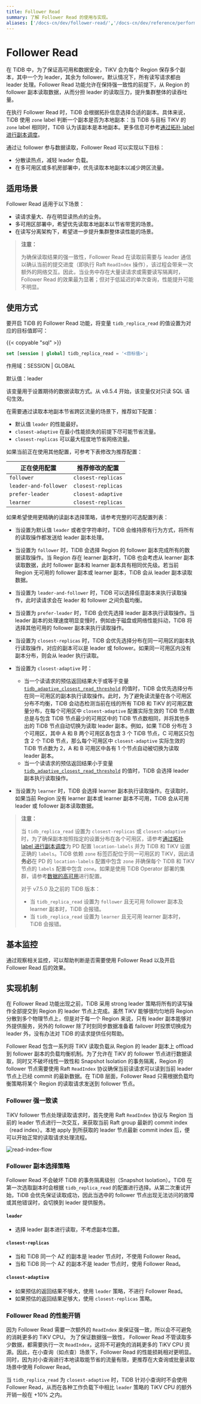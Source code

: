 ```yaml
---
title: Follower Read
summary: 了解 Follower Read 的使用与实现。
aliases: ['/docs-cn/dev/follower-read/','/docs-cn/dev/reference/performance/follower-read/']
---
```


# Follower Read

在 TiDB 中，为了保证高可用和数据安全，TiKV 会为每个 Region 保存多个副本，其中一个为 leader，其余为 follower。默认情况下，所有读写请求都由 leader 处理。Follower Read 功能允许在保持强一致性的前提下，从 Region 的 follower 副本读取数据，从而分担 leader 的读取压力，提升集群整体的读吞吐量。

在执行 Follower Read 时，TiDB 会根据拓扑信息选择合适的副本。具体来说，TiDB 使用 `zone` label 判断一个副本是否为本地副本：当 TiDB 与目标 TiKV 的 `zone` label 相同时，TiDB 认为该副本是本地副本。更多信息可参考[通过拓扑 label 进行副本调度](schedule-replicas-by-topology-labels.md)。

通过让 follower 参与数据读取，Follower Read 可以实现以下目标：

- 分散读热点，减轻 leader 负载。
- 在多可用区或多机房部署中，优先读取本地副本以减少跨区流量。

## 适用场景

Follower Read 适用于以下场景：

- 读请求量大、存在明显读热点的业务。
- 多可用区部署中，希望优先读取本地副本以节省带宽的场景。
- 在读写分离架构下，希望进一步提升集群整体读性能的场景。

> **注意：**
>
> 为确保读取结果的强一致性，Follower Read 在读取前需要与 leader 通信以确认当前的提交进度（即执行 Raft `ReadIndex` 操作），该过程会带来一次额外的网络交互。因此，当业务中存在大量读请求或需要读写隔离时，Follower Read 的效果最为显著；但对于低延迟的单次查询，性能提升可能不明显。

## 使用方式

要开启 TiDB 的 Follower Read 功能，将变量 `tidb_replica_read` 的值设置为对应的目标值即可：

{{< copyable "sql" >}}

```sql
set [session | global] tidb_replica_read = '<目标值>';
```

作用域：SESSION | GLOBAL

默认值：leader

该变量用于设置期待的数据读取方式。从 v8.5.4 开始，该变量仅对只读 SQL 语句生效。

在需要通过读取本地副本节省跨区流量的场景下，推荐如下配置：

- 默认值 `leader` 的性能最好。
- `closest-adaptive` 在最小性能损失的前提下尽可能节省流量。
- `closest-replicas` 可以最大程度地节省网络流量。

如果当前正在使用其他配置，可参考下表修改为推荐配置：

| 正在使用配置 | 推荐修改的配置 |
| ------------- | ------------- |
| `follower` | `closest-replicas` |
| `leader-and-follower` | `closest-replicas` |
| `prefer-leader` | `closest-adaptive` |
| `learner` | `closest-replicas` |

如果希望使用更精确的读副本选择策略，请参考完整的可选配置列表：

- 当设置为默认值 `leader` 或者空字符串时，TiDB 会维持原有行为方式，将所有的读取操作都发送给 leader 副本处理。
- 当设置为 `follower` 时，TiDB 会选择 Region 的 follower 副本完成所有的数据读取操作。当 Region 存在 learner 副本时，TiDB 也会考虑从 learner 副本读取数据，此时 follower 副本和 learner 副本具有相同优先级。若当前 Region 无可用的 follower 副本或 learner 副本，TiDB 会从 leader 副本读取数据。
- 当设置为 `leader-and-follower` 时，TiDB 可以选择任意副本来执行读取操作，此时读请求会在 leader 和 follower 之间负载均衡。
- 当设置为 `prefer-leader` 时，TiDB 会优先选择 leader 副本执行读取操作。当 leader 副本的处理速度明显变慢时，例如由于磁盘或网络性能抖动，TiDB 将选择其他可用的 follower 副本来执行读取操作。
- 当设置为 `closest-replicas` 时，TiDB 会优先选择分布在同一可用区的副本执行读取操作，对应的副本可以是 leader 或 follower。如果同一可用区内没有副本分布，则会从 leader 执行读取。
- 当设置为 `closest-adaptive` 时：

    - 当一个读请求的预估返回结果大于或等于变量 [`tidb_adaptive_closest_read_threshold`](/system-variables.md#tidb_adaptive_closest_read_threshold-从-v630-版本开始引入) 的值时，TiDB 会优先选择分布在同一可用区的副本执行读取操作。此时，为了避免读流量在各个可用区分布不均衡，TiDB 会动态检测当前在线的所有 TiDB 和 TiKV 的可用区数量分布，在每个可用区中 `closest-adaptive` 配置实际生效的 TiDB 节点数总是与包含 TiDB 节点最少的可用区中的 TiDB 节点数相同，并将其他多出的 TiDB 节点自动切换为读取 leader 副本。例如，如果 TiDB 分布在 3 个可用区，其中 A 和 B 两个可用区各包含 3 个 TiDB 节点，C 可用区只包含 2 个 TiDB 节点，那么每个可用区中 `closest-adaptive` 实际生效的 TiDB 节点数为 2，A 和 B 可用区中各有 1 个节点自动被切换为读取 leader 副本。
    - 当一个读请求的预估返回结果小于变量 [`tidb_adaptive_closest_read_threshold`](/system-variables.md#tidb_adaptive_closest_read_threshold-从-v630-版本开始引入) 的值时，TiDB 会选择 leader 副本执行读取操作。

- 当设置为 `learner` 时，TiDB 会选择 learner 副本执行读取操作。在读取时，如果当前 Region 没有 learner 副本或 learner 副本不可用，TiDB 会从可用 leader 或 follower 副本读取数据。

> **注意：**
>
> 当 `tidb_replica_read` 设置为 `closest-replicas` 或 `closest-adaptive` 时，为了确保副本按照指定的设置分布在各个可用区，请参考[通过拓扑 label 进行副本调度](/schedule-replicas-by-topology-labels.md)为 PD 配置 `location-labels` 并为 TiDB 和 TiKV 设置正确的 `labels`。TiDB 依赖 `zone` 标签匹配位于同一可用区的 TiKV，因此请**务必**在 PD 的 `location-labels` 配置中包含 `zone` 并确保每个 TiDB 和 TiKV 节点的 `labels` 配置中包含 `zone`。如果是使用 TiDB Operator 部署的集群，请参考[数据的高可用](https://docs.pingcap.com/zh/tidb-in-kubernetes/stable/configure-a-tidb-cluster/#数据的高可用)进行配置。
>
> 对于 v7.5.0 及之前的 TiDB 版本：
>
> - 当 `tidb_replica_read` 设置为 `follower` 且无可用 follower 副本及 learner 副本时，TiDB 会报错。
> - 当 `tidb_replica_read` 设置为 `learner` 且无可用 learner 副本时，TiDB 会报错。

## 基本监控

通过观察相关监控，可以帮助判断是否需要使用 Follower Read 以及开启 Follower Read 后的效果。

## 实现机制

在 Follower Read 功能出现之前，TiDB 采用 strong leader 策略将所有的读写操作全部提交到 Region 的 leader 节点上完成。虽然 TiKV 能够很均匀地将 Region 分散到多个物理节点上，但是对于每一个 Region 来说，只有 leader 副本能够对外提供服务，另外的 follower 除了时刻同步数据准备着 failover 时投票切换成为 leader 外，没有办法对 TiDB 的请求提供任何帮助。

Follower Read 包含一系列将 TiKV 读取负载从 Region 的 leader 副本上 offload 到 follower 副本的负载均衡机制。为了允许在 TiKV 的 follower 节点进行数据读取，同时又不破坏线性一致性和 Snapshot Isolation 的事务隔离，Region 的 follower 节点需要使用 Raft `ReadIndex` 协议确保当前读请求可以读到当前 leader 节点上已经 commit 的最新数据。在 TiDB 层面，Follower Read 只需根据负载均衡策略将某个 Region 的读取请求发送到 follower 节点。

### Follower 强一致读

TiKV follower 节点处理读取请求时，首先使用 Raft `ReadIndex` 协议与 Region 当前的 leader 节点进行一次交互，来获取当前 Raft group 最新的 commit index（read index）。本地 apply 到所获取的 leader 节点最新 commit index 后，便可以开始正常的读取请求处理流程。

![read-index-flow](/media/follower-read/read-index.png)

### Follower 副本选择策略

Follower Read 不会破坏 TiDB 的事务隔离级别（Snapshot Isolation）。TiDB 在第一次选取副本时会根据 `tidb_replica_read` 的配置进行选择。从第二次重试开始，TiDB 会优先保证读取成功，因此当选中的 follower 节点出现无法访问的故障或其他错误时，会切换到 leader 提供服务。

#### `leader`

- 选择 leader 副本进行读取，不考虑副本位置。

#### `closest-replicas`

- 当和 TiDB 同一个 AZ 的副本是 leader 节点时，不使用 Follower Read。
- 当和 TiDB 同一个 AZ 的副本不是 leader 节点时，使用 Follower Read。

#### `closest-adaptive`

- 如果预估的返回结果不够大，使用 `leader` 策略，不进行 Follower Read。
- 如果预估的返回结果足够大，使用 `closest-replicas` 策略。

### Follower Read 的性能开销

因为 Follower Read 需要一次额外的 `ReadIndex` 来保证强一致，所以会不可避免的消耗更多的 TiKV CPU。
为了保证数据强一致性， Follower Read 不管读取多少数据，都需要执行一次 `ReadIndex`，这将不可避免的消耗更多的 TiKV CPU 资源。因此，在小查询（如点查）场景下，Follower Read 的性能损耗相对更明显。同时，因为对小查询进行本地读取能节省的流量有限，更推荐在大查询或批量读取场景中使用 Follower Read。

当 `tidb_replica_read` 为 `closest-adaptive` 时，TiDB 针对小查询时不会使用 Follower Read，从而在各种工作负载下中相比 `leader` 策略的 TiKV CPU 的额外开销一般在 +10% 之内。
